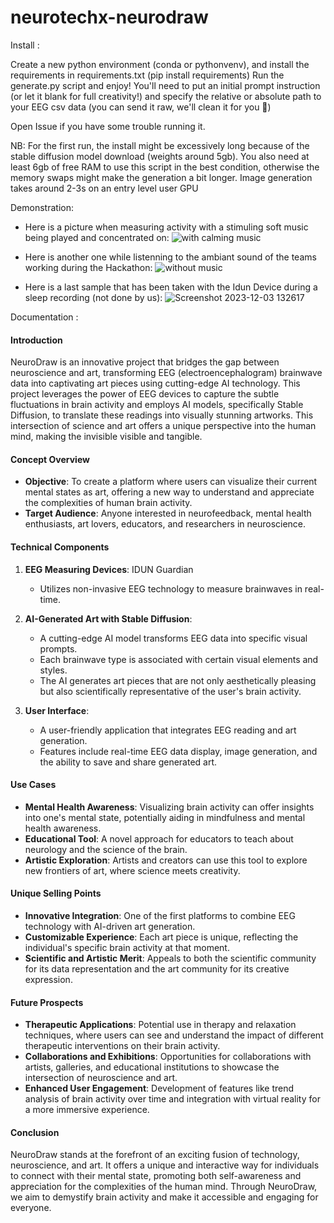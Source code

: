 # neurotechx-neurodraw

Install :

Create a new python environment (conda or pythonvenv), and install the requirements in requirements.txt (pip install requirements)
Run the generate.py script and enjoy! You'll need to put an initial prompt instruction (or let it blank for full creativity!) and specify the relative or absolute path to your EEG csv data (you can send it raw, we'll clean it for you 🍪)

Open Issue if you have some trouble running it.

NB: For the first run, the install might be excessively long because of the stable diffusion model download (weights around 5gb). You also need at least 6gb of free RAM to use this script in the best condition, otherwise the memory swaps might make the generation a bit longer.
Image generation takes around 2-3s on an entry level user GPU 

Demonstration:
   - Here is a picture when measuring activity with a stimuling soft music being played and concentrated on:
![with calming music](https://github.com/hejingar/neurotechx-neurodraw/assets/67289429/32de3166-26ca-476b-9471-2c62bb35dfd1)

   - Here is another one while listenning to the ambiant sound of the teams working during the Hackathon:
![without music](https://github.com/hejingar/neurotechx-neurodraw/assets/67289429/c76509ac-1379-4d47-a20f-0ec3bf0aca97)

   - Here is a last sample that has been taken with the Idun Device during a sleep recording (not done by us):
     ![Screenshot 2023-12-03 132617](https://github.com/hejingar/neurotechx-neurodraw/assets/67289429/8f60dd98-cc28-4e8f-953c-73318b36e0b7)


Documentation : 
#### Introduction
NeuroDraw is an innovative project that bridges the gap between neuroscience and art, transforming EEG (electroencephalogram) brainwave data into captivating art pieces using cutting-edge AI technology. This project leverages the power of EEG devices to capture the subtle fluctuations in brain activity and employs AI models, specifically Stable Diffusion, to translate these readings into visually stunning artworks. This intersection of science and art offers a unique perspective into the human mind, making the invisible visible and tangible.

#### Concept Overview
- **Objective**: To create a platform where users can visualize their current mental states as art, offering a new way to understand and appreciate the complexities of human brain activity.
- **Target Audience**: Anyone interested in neurofeedback, mental health enthusiasts, art lovers, educators, and researchers in neuroscience.

#### Technical Components
1. **EEG Measuring Devices**:  IDUN Guardian
   - Utilizes non-invasive EEG technology to measure brainwaves in real-time.

2. **AI-Generated Art with Stable Diffusion**:
   - A cutting-edge AI model transforms EEG data into specific visual prompts.
   - Each brainwave type is associated with certain visual elements and styles.
   - The AI generates art pieces that are not only aesthetically pleasing but also scientifically representative of the user's brain activity.

3. **User Interface**:
   - A user-friendly application that integrates EEG reading and art generation.
   - Features include real-time EEG data display, image generation, and the ability to save and share generated art.

#### Use Cases
- **Mental Health Awareness**: Visualizing brain activity can offer insights into one's mental state, potentially aiding in mindfulness and mental health awareness.
- **Educational Tool**: A novel approach for educators to teach about neurology and the science of the brain.
- **Artistic Exploration**: Artists and creators can use this tool to explore new frontiers of art, where science meets creativity.

#### Unique Selling Points
- **Innovative Integration**: One of the first platforms to combine EEG technology with AI-driven art generation.
- **Customizable Experience**: Each art piece is unique, reflecting the individual's specific brain activity at that moment.
- **Scientific and Artistic Merit**: Appeals to both the scientific community for its data representation and the art community for its creative expression.

#### Future Prospects
- **Therapeutic Applications**: Potential use in therapy and relaxation techniques, where users can see and understand the impact of different therapeutic interventions on their brain activity.
- **Collaborations and Exhibitions**: Opportunities for collaborations with artists, galleries, and educational institutions to showcase the intersection of neuroscience and art.
- **Enhanced User Engagement**: Development of features like trend analysis of brain activity over time and integration with virtual reality for a more immersive experience.

#### Conclusion
NeuroDraw stands at the forefront of an exciting fusion of technology, neuroscience, and art. It offers a unique and interactive way for individuals to connect with their mental state, promoting both self-awareness and appreciation for the complexities of the human mind. Through NeuroDraw, we aim to demystify brain activity and make it accessible and engaging for everyone.
